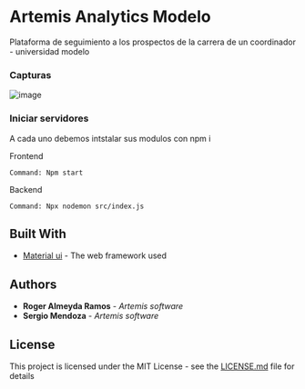 # Artemis Analytics Modelo

Plataforma de seguimiento a los prospectos de la carrera de un coordinador - universidad modelo

### Capturas

![image](https://user-images.githubusercontent.com/38674293/79822263-597cd200-8356-11ea-97cd-640e3b5de7c5.png)

### Iniciar servidores

A cada uno debemos intstalar sus modulos con npm i

Frontend

```
Command: Npm start
```

Backend

```
Command: Npx nodemon src/index.js
```

## Built With

* [Material ui](https://material-ui.com/) - The web framework used

## Authors

* **Roger Almeyda Ramos** - *Artemis software* 
* **Sergio Mendoza** - *Artemis software*

## License

This project is licensed under the MIT License - see the [LICENSE.md](LICENSE.md) file for details


